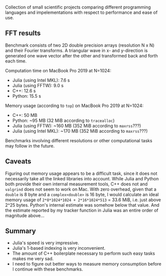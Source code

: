 Collection of small scientific projects comparing different programming languages and impelementations with respect to performance and ease of use.



FFT results
-----------

Benchmark consists of two 2D double precision arrays (resolution N x N) and their Fourier transforms.
A triangular wave in x- and y-direction is generated one wave vector after the other and transformed back and forth each time.

Computation time on MacBook Pro 2019 at N=1024:

- Julia (using Intel MKL): 7.6 s
- Julia (using FFTW): 9.0 s
- C++: 12.6 s
- Python: 15.5 s

Memory usage (according to `top`) on MacBook Pro 2019 at N=1024:

- C++: 50 MB
- Python: ~95 MB (32 MiB according to `tracealloc`)
- Julia (using FFTW): ~160 MB (352 MiB according to `maxrss`???)
- Julia (using Intel MKL): ~170 MB (352 MiB according to `maxrss`???)

Benchmarks involving different resolutions or other computational tasks may follow in the future.



Caveats
-------

Figuring out memory usage appears to be a difficult task, since it does not necessarily take all the linked libraries into account.
While Julia and Python both provide their own internal measurement tools, C++ does not and `valgrind` does not seem to work on Mac.
With zero overhead, given that a `double` is 8 byte and a `complex<double>` is 16 byte, I would calculate an ideal memory usage of `2*8*1024*1024 + 2*16*1024*513` = 33.6 MiB, i.e. just above 2^25 bytes.
Python's internal estimate was somehow below that value.
And the estimate reported by my tracker function in Julia was an entire order of magnitude above... 



Summary
-------

- Julia's speed is very impressive.
- Julia's 1-based indexing is very inconvenient.
- The amount of C++ boilerplate necessary to perform such easy tasks makes me very sad.
- I need to figure out better ways to measure memory consumption before I continue with these benchmarks.